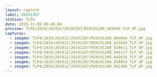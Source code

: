 ```yaml
---
layout: capture
label: 20191207
station: TLP4
date: 2019-12-08 00:46:04
preview: TLP4/2019/201912/20191207/M20191208_004604_TLP_4P.jpg
capturas:
  - imagem: TLP4/2019/201912/20191207/M20191208_004604_TLP_4P.jpg
  - imagem: TLP4/2019/201912/20191207/M20191208_015844_TLP_4P.jpg
  - imagem: TLP4/2019/201912/20191207/M20191208_020611_TLP_4P.jpg
  - imagem: TLP4/2019/201912/20191207/M20191208_044317_TLP_4P.jpg
  - imagem: TLP4/2019/201912/20191207/M20191208_045634_TLP_4P.jpg
  - imagem: TLP4/2019/201912/20191207/M20191208_050854_TLP_4P.jpg
  - imagem: TLP4/2019/201912/20191207/M20191208_061408_TLP_4P.jpg
---
```

